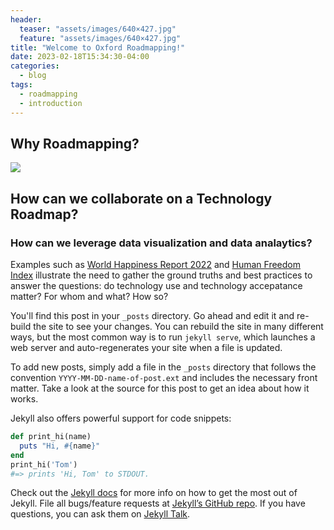 ```yaml
---
header: 
  teaser: "assets/images/640×427.jpg"
  feature: "assets/images/640×427.jpg"
title: "Welcome to Oxford Roadmapping!"
date: 2023-02-18T15:34:30-04:00
categories:
  - blog
tags:
  - roadmapping
  - introduction
---
```


## Why Roadmapping?

![](assets/images/640×427.jpg)

## How can we collaborate on a Technology Roadmap?

### How can we leverage data visualization and data analaytics?

Examples such as [World Happiness Report 2022](https://oxfordroadmap.github.io/ping/_pages/WHR%202022-Figure%202.1_with_worldmap.htm) and [Human Freedom Index](https://oxfordroadmap.github.io/ping/_pages/HRI_human-freedom-index-2022_with_worldmap.htm) illustrate the need to gather the ground truths and best practices to answer the questions: do technology use and technology accepatance matter? For whom and what?  How so?

You'll find this post in your `_posts` directory. Go ahead and edit it and re-build the site to see your changes. You can rebuild the site in many different ways, but the most common way is to run `jekyll serve`, which launches a web server and auto-regenerates your site when a file is updated.

To add new posts, simply add a file in the `_posts` directory that follows the convention `YYYY-MM-DD-name-of-post.ext` and includes the necessary front matter. Take a look at the source for this post to get an idea about how it works.

Jekyll also offers powerful support for code snippets:

```ruby
def print_hi(name)
  puts "Hi, #{name}"
end
print_hi('Tom')
#=> prints 'Hi, Tom' to STDOUT.
```

Check out the [Jekyll docs][jekyll-docs] for more info on how to get the most out of Jekyll. File all bugs/feature requests at [Jekyll’s GitHub repo][jekyll-gh]. If you have questions, you can ask them on [Jekyll Talk][jekyll-talk].

[jekyll-docs]: https://jekyllrb.com/docs/home
[jekyll-gh]:   https://github.com/jekyll/jekyll
[jekyll-talk]: https://talk.jekyllrb.com/
